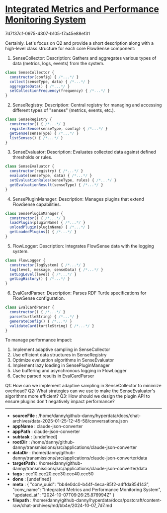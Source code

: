 # [Integrated Metrics and Performance Monitoring System](https://claude.ai/chat/bb4e0dc0-b44f-4eca-85f2-a4ffda854143)

7d7f37cf-0975-4307-b105-f7a45e88ef31

 Certainly. Let's focus on Q2 and provide a short description along with a high-level class structure for each core FlowSense component:

1. SenseCollector:
Description: Gathers and aggregates various types of data (metrics, logs, events) from the system.
```javascript
class SenseCollector {
  constructor(config) { /*...*/ }
  collect(senseType, data) { /*...*/ }
  aggregateData() { /*...*/ }
  setCollectionFrequency(frequency) { /*...*/ }
}
```

2. SenseRegistry:
Description: Central registry for managing and accessing different types of "senses" (metrics, events, etc.).
```javascript
class SenseRegistry {
  constructor() { /*...*/ }
  registerSense(senseType, config) { /*...*/ }
  getSense(senseType) { /*...*/ }
  listSenses() { /*...*/ }
}
```

3. SenseEvaluator:
Description: Evaluates collected data against defined thresholds or rules.
```javascript
class SenseEvaluator {
  constructor(registry) { /*...*/ }
  evaluate(senseType, data) { /*...*/ }
  setEvaluationRules(senseType, rules) { /*...*/ }
  getEvaluationResult(senseType) { /*...*/ }
}
```

4. SensePluginManager:
Description: Manages plugins that extend FlowSense capabilities.
```javascript
class SensePluginManager {
  constructor() { /*...*/ }
  loadPlugin(pluginName) { /*...*/ }
  unloadPlugin(pluginName) { /*...*/ }
  getLoadedPlugins() { /*...*/ }
}
```

5. FlowLogger:
Description: Integrates FlowSense data with the logging system.
```javascript
class FlowLogger {
  constructor(logSystem) { /*...*/ }
  log(level, message, senseData) { /*...*/ }
  setLogLevel(level) { /*...*/ }
  getLogHistory() { /*...*/ }
}
```

6. EvalCardParser:
Description: Parses RDF Turtle specifications for FlowSense configuration.
```javascript
class EvalCardParser {
  constructor() { /*...*/ }
  parse(turtleString) { /*...*/ }
  generateConfig() { /*...*/ }
  validateCard(turtleString) { /*...*/ }
}
```

To manage performance impact:
1. Implement adaptive sampling in SenseCollector
2. Use efficient data structures in SenseRegistry
3. Optimize evaluation algorithms in SenseEvaluator
4. Implement lazy loading in SensePluginManager
5. Use buffering and asynchronous logging in FlowLogger
6. Cache parsed results in EvalCardParser

Q1: How can we implement adaptive sampling in SenseCollector to minimize overhead?
Q2: What strategies can we use to make the SenseEvaluator's algorithms more efficient?
Q3: How should we design the plugin API to ensure plugins don't negatively impact performance?

---

* **sourceFile** : /home/danny/github-danny/hyperdata/docs/chat-archives/data-2025-01-25-12-45-58/conversations.json
* **appName** : claude-json-converter
* **appPath** : claude-json-converter
* **subtask** : [undefined]
* **rootDir** : /home/danny/github-danny/transmissions/src/applications/claude-json-converter
* **dataDir** : /home/danny/github-danny/transmissions/src/applications/claude-json-converter/data
* **targetPath** : /home/danny/github-danny/transmissions/src/applications/claude-json-converter/data
* **tags** : ccc10.ccc20.ccc30.ccc40.ccc50
* **done** : [undefined]
* **meta** : {
  "conv_uuid": "bb4e0dc0-b44f-4eca-85f2-a4ffda854143",
  "conv_name": "Integrated Metrics and Performance Monitoring System",
  "updated_at": "2024-10-07T09:26:25.876994Z"
}
* **filepath** : /home/danny/github-danny/hyperdata/docs/postcraft/content-raw/chat-archives/md/bb4e/2024-10-07_7d7.md